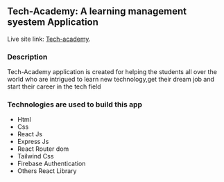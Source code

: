 ## Tech-Academy: A learning management syestem Application

Live site link: [Tech-academy](https://lms-app-3aa1e.web.app/).

### Description
Tech-Academy application is created for helping the students all over the world who are intrigued to learn new technology,get their dream job and start their career  in the tech field

### Technologies are used to build this app
* Html
* Css
* React Js
* Express Js
* React Router dom
* Tailwind Css
* Firebase Authentication
* Others React Library







